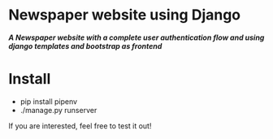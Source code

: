 # Newspaper website using Django
***A Newspaper website with a complete user authentication flow and using django templates and bootstrap as frontend***

# Install
  - pip install pipenv
  - ./manage.py runserver
  


If you are interested, feel free to test it out!
